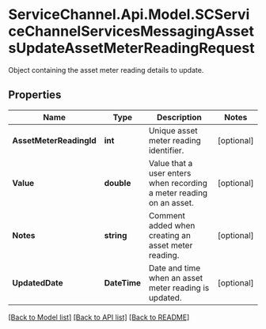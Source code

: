 # ServiceChannel.Api.Model.SCServiceChannelServicesMessagingAssetsUpdateAssetMeterReadingRequest
Object containing the asset meter reading details to update.

## Properties

Name | Type | Description | Notes
------------ | ------------- | ------------- | -------------
**AssetMeterReadingId** | **int** | Unique asset meter reading identifier. | [optional] 
**Value** | **double** | Value that a user enters when recording a meter reading on an asset. | [optional] 
**Notes** | **string** | Comment added when creating an asset meter reading. | [optional] 
**UpdatedDate** | **DateTime** | Date and time when an asset meter reading is updated. | [optional] 

[[Back to Model list]](../README.md#documentation-for-models) [[Back to API list]](../README.md#documentation-for-api-endpoints) [[Back to README]](../README.md)

